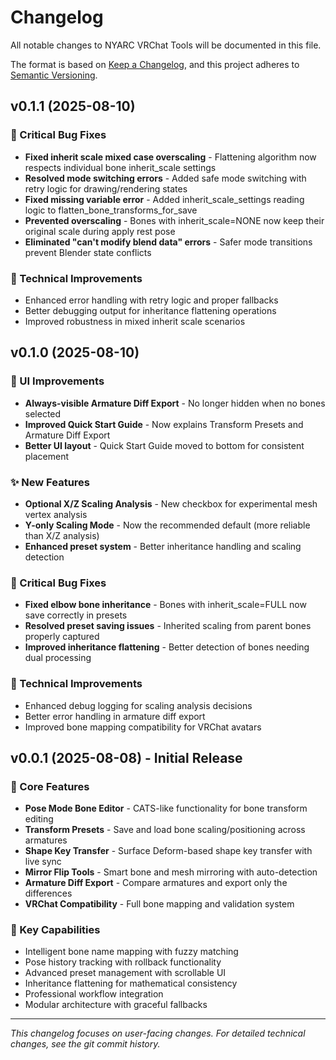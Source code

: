 # Changelog

All notable changes to NYARC VRChat Tools will be documented in this file.

The format is based on [Keep a Changelog](https://keepachangelog.com/en/1.0.0/),
and this project adheres to [Semantic Versioning](https://semver.org/spec/v2.0.0.html).


## v0.1.1 (2025-08-10)

### 🐛 Critical Bug Fixes
* **Fixed inherit scale mixed case overscaling** - Flattening algorithm now respects individual bone inherit_scale settings
* **Resolved mode switching errors** - Added safe mode switching with retry logic for drawing/rendering states
* **Fixed missing variable error** - Added inherit_scale_settings reading logic to flatten_bone_transforms_for_save
* **Prevented overscaling** - Bones with inherit_scale=NONE now keep their original scale during apply rest pose
* **Eliminated "can't modify blend data" errors** - Safer mode transitions prevent Blender state conflicts

### 🔧 Technical Improvements  
* Enhanced error handling with retry logic and proper fallbacks
* Better debugging output for inheritance flattening operations
* Improved robustness in mixed inherit scale scenarios


## v0.1.0 (2025-08-10)

### 🎨 UI Improvements
* **Always-visible Armature Diff Export** - No longer hidden when no bones selected
* **Improved Quick Start Guide** - Now explains Transform Presets and Armature Diff Export
* **Better UI layout** - Quick Start Guide moved to bottom for consistent placement

### ✨ New Features  
* **Optional X/Z Scaling Analysis** - New checkbox for experimental mesh vertex analysis
* **Y-only Scaling Mode** - Now the recommended default (more reliable than X/Z analysis)
* **Enhanced preset system** - Better inheritance handling and scaling detection

### 🐛 Critical Bug Fixes
* **Fixed elbow bone inheritance** - Bones with inherit_scale=FULL now save correctly in presets
* **Resolved preset saving issues** - Inherited scaling from parent bones properly captured
* **Improved inheritance flattening** - Better detection of bones needing dual processing

### 🔧 Technical Improvements
* Enhanced debug logging for scaling analysis decisions
* Better error handling in armature diff export
* Improved bone mapping compatibility for VRChat avatars


## v0.0.1 (2025-08-08) - Initial Release

### 🚀 Core Features
* **Pose Mode Bone Editor** - CATS-like functionality for bone transform editing
* **Transform Presets** - Save and load bone scaling/positioning across armatures  
* **Shape Key Transfer** - Surface Deform-based shape key transfer with live sync
* **Mirror Flip Tools** - Smart bone and mesh mirroring with auto-detection
* **Armature Diff Export** - Compare armatures and export only the differences
* **VRChat Compatibility** - Full bone mapping and validation system

### 🎯 Key Capabilities
* Intelligent bone name mapping with fuzzy matching
* Pose history tracking with rollback functionality
* Advanced preset management with scrollable UI
* Inheritance flattening for mathematical consistency
* Professional workflow integration
* Modular architecture with graceful fallbacks


---

*This changelog focuses on user-facing changes. For detailed technical changes, see the git commit history.*